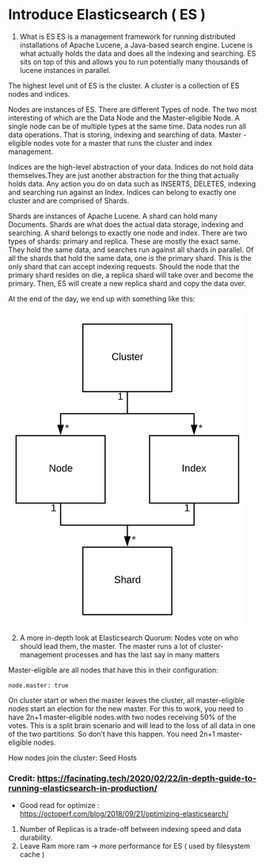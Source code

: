 # Introduce Elasticsearch ( ES )

1. What is ES
ES is a management framework for running distributed installations of Apache Lucene, a Java-based search engine. 
Lucene is what actually holds the data and does all the indexing and searching. ES sits on top of this and allows you to run 
potentially many thousands of lucene instances in parallel.

The highest level unit of ES is the cluster. A cluster is a collection of ES nodes and indices.

Nodes are instances of ES. There are different Types of node. The two most interesting of which are the Data Node and 
the Master-eligible Node. A single node can be of multiple types at the same time. Data nodes run all data operations. 
That is storing, indexing and searching of data. Master -eligible nodes vote for a master that runs the cluster and 
index management.

Indices are the high-level abstraction of your data. Indices do not hold data themselves.They are just another abstraction for the 
thing that actually holds data. Any action you do on data such as INSERTS, DELETES, 
indexing and searching run against an Index. Indices can belong to exactly one cluster and are comprised of Shards.

Shards are instances of Apache Lucene. A shard can hold many Documents. Shards are what does the actual data storage, indexing 
and searching. A shard belongs to exactly one node and index. There are two types of shards: primary and replica.
These are mostly the exact same. They hold the same data, and searches run against all shards in parallel. Of all the shards
that hold the same data, one is the primary shard. This is the only shard that can accept indexing requests.
Should the node that the primary shard resides on die, a replica shard will take over and become the primary. Then, ES 
will create a new replica shard and copy the data over.

At the end of the day, we end up with something like this:

![cluster-node-index-shard](images/shard-node-index.png "Elasticsearch")

2. A more in-depth look at Elasticsearch
Quorum: Nodes vote on who should lead them, the master. The master runs a lot of cluster-management processes and has the last say in many matters

Master-eligible are all nodes that have this in their configuration:
```
node.master: true
```

On cluster start or when the master leaves the cluster, all master-eligible nodes start an election for the new master. For this to work, you need to have 2n+1 master-eligible nodes.with two nodes receiving 50% of the votes. This is a split brain scenario and will lead to the loss of all data in one of the two partitions. So don’t have this happen. You need 2n+1 master-eligible nodes.

How nodes join the cluster: 
Seed Hosts

### Credit: https://facinating.tech/2020/02/22/in-depth-guide-to-running-elasticsearch-in-production/

- Good read for optimize : https://octoperf.com/blog/2018/09/21/optimizing-elasticsearch/
1. Number of Replicas is a trade-off between indexing speed and data durability.
2. Leave Ram more ram -> more performance for ES ( used by filesystem cache )



